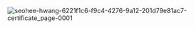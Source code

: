 ![seohee-hwang-6221f1c6-f9c4-4276-9a12-201d79e81ac7-certificate_page-0001](https://user-images.githubusercontent.com/66076554/231262215-169b3ab6-7620-4eb9-9100-91cbb0b110d8.jpg)
